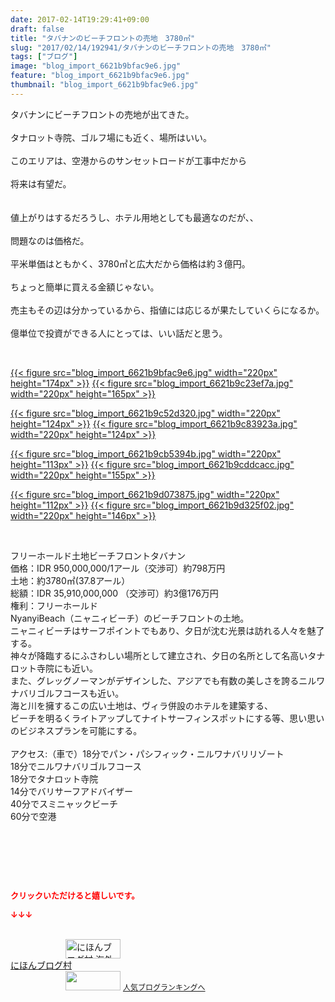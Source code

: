 ```yaml
---
date: 2017-02-14T19:29:41+09:00
draft: false
title: "タバナンのビーチフロントの売地　3780㎡"
slug: "2017/02/14/192941/タバナンのビーチフロントの売地　3780㎡"
tags: ["ブログ"]
image: "blog_import_6621b9bfac9e6.jpg"
feature: "blog_import_6621b9bfac9e6.jpg"
thumbnail: "blog_import_6621b9bfac9e6.jpg"
---
```

<p>タバナンにビーチフロントの売地が出てきた。<br/><br/>タナロット寺院、ゴルフ場にも近く、場所はいい。<br/><br/>このエリアは、空港からのサンセットロードが工事中だから<br/><br/>将来は有望だ。<br/><br/><br/>値上がりはするだろうし、ホテル用地としても最適なのだが、、<br/><br/>問題なのは価格だ。<br/><br/>平米単価はともかく、3780㎡と広大だから価格は約３億円。<br/><br/>ちょっと簡単に買える金額じゃない。<br/><br/>売主もその辺は分かっているから、指値には応じるが果たしていくらになるか。<br/><br/>億単位で投資ができる人にとっては、いい話だと思う。</p><p> </p><p><a href="blog_import_6621b9c0d04c3.jpg">{{< figure src="blog_import_6621b9bfac9e6.jpg" width="220px" height="174px" >}}</a> <a href="blog_import_6621b9c35b58e.jpg">{{< figure src="blog_import_6621b9c23ef7a.jpg" width="220px" height="165px" >}}</a></p><p><a href="blog_import_6621b9c64fe09.jpg">{{< figure src="blog_import_6621b9c52d320.jpg" width="220px" height="124px" >}}</a> <a href="blog_import_6621b9c984541.jpg">{{< figure src="blog_import_6621b9c83923a.jpg" width="220px" height="124px" >}}</a></p><p><a href="blog_import_6621b9cc73740.jpg">{{< figure src="blog_import_6621b9cb5394b.jpg" width="220px" height="113px" >}}</a> <a href="blog_import_6621b9cf0bbcf.jpg">{{< figure src="blog_import_6621b9cddcacc.jpg" width="220px" height="155px" >}}</a></p><p><a href="blog_import_6621b9d19b999.jpg">{{< figure src="blog_import_6621b9d073875.jpg" width="220px" height="112px" >}}</a> <a href="blog_import_6621b9d4445e8.jpg">{{< figure src="blog_import_6621b9d325f02.jpg" width="220px" height="146px" >}}</a></p><p> </p><p>フリーホールド土地ビーチフロントタバナン<br/>価格：IDR 950,000,000/1アール（交渉可）約798万円<br/>土地：約3780㎡(37.8アール）<br/>総額：IDR 35,910,000,000 （交渉可）約3億176万円<br/>権利：フリーホールド<br/>NyanyiBeach（ニャニィビーチ）のビーチフロントの土地。<br/>ニャニィビーチはサーフポイントでもあり、夕日が沈む光景は訪れる人々を魅了する。<br/>神々が降臨するにふさわしい場所として建立され、夕日の名所として名高いタナロット寺院にも近い。<br/>また、グレッグノーマンがデザインした、アジアでも有数の美しさを誇るニルワナバリゴルフコースも近い。<br/>海と川を擁するこの広い土地は、ヴィラ併設のホテルを建築する、<br/>ビーチを明るくライトアップしてナイトサーフィンスポットにする等、思い思いのビジネスプランを可能にする。<br/><br/>アクセス:（車で）18分でパン・パシフィック・ニルワナバリリゾート<br/>18分でニルワナバリゴルフコース<br/>18分でタナロット寺院<br/>14分でバリサーフアドバイザー<br/>40分でスミニャックビーチ<br/>60分で空港</p><p> </p><p> </p> <p><font color="#ff0000" size="2"><strong>クリックいただけると嬉しいです。</strong></font></p><p><font color="#ff0000" size="2"><strong>↓↓↓</strong></font></p><p><br/><a href="ranking.html?p_cid=01260127" target="_blank"><img alt="にほんブログ村 海外生活ブログ バリ島情報へ" border="0" height="31" src="data:image/svg+xml;charset=utf-8,%3Csvg%20xmlns%3D%22http%3A%2F%2Fwww.w3.org%2F2000%2Fsvg%22%20title%3D%22Placeholder%20for%20Images%22%20role%3D%22presentation%22%20viewBox%3D%220%200%2088%2031%22%20%2F%3E" width="88" data-src="https://img-proxy.blog-video.jp/images?url=http%3A%2F%2Foverseas.blogmura.com%2Fbali%2Fimg%2Fbali88_31.gif" style="aspect-ratio: auto 88 / 31;"/><noscript><img alt="にほんブログ村 海外生活ブログ バリ島情報へ" border="0" height="31" src="https://img-proxy.blog-video.jp/images?url=http%3A%2F%2Foverseas.blogmura.com%2Fbali%2Fimg%2Fbali88_31.gif" width="88"></noscript></a><br/><a href="ranking.html?p_cid=01260127" target="_blank">にほんブログ村</a><br/><a href="link.php?1804582" title="人気ブログランキングへ"><img border="0" height="31" src="data:image/svg+xml;charset=utf-8,%3Csvg%20xmlns%3D%22http%3A%2F%2Fwww.w3.org%2F2000%2Fsvg%22%20title%3D%22Placeholder%20for%20Images%22%20role%3D%22presentation%22%20viewBox%3D%220%200%2088%2031%22%20%2F%3E" width="88" data-src="https://blog.with2.net/img/banner/banner_22.gif" style="aspect-ratio: auto 88 / 31;"/><noscript><img border="0" height="31" src="https://blog.with2.net/img/banner/banner_22.gif" width="88"></noscript></a> <a href="link.php?1804582" style="font-size: 12px;">人気ブログランキングへ</a></p>

